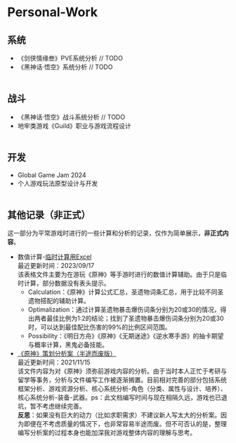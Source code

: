 # Personal-Work
## 系统
- 《剑侠情缘叁》PVE系统分析 // TODO
- 《黑神话·悟空》系统分析 // TODO
<br><br>
## 战斗
- 《黑神话·悟空》战斗系统分析 // TODO
- 地牢类游戏《Guild》职业与游戏流程设计
<br><br>
## 开发
- Global Game Jam 2024
- 个人游戏玩法原型设计与开发
<br><br>
## 其他记录（非正式）
这一部分为平常游戏时进行的一些计算和分析的记录，仅作为简单展示，**非正式内容**。
- 数值计算-[临时计算用Excel](temporary_calculation.xlsx) <br>
  最近更新时间：2023/09/17 <br>
  该表格文件主要为在游玩《原神》等手游时进行的数值计算辅助。由于只是临时计算，部分数据没有表头提示。 <br>
  * Calculation：《原神》计算公式汇总，圣遗物词条汇总，用于比较不同圣遗物搭配的辅助计算。
  * Optimalization：通过计算圣遗物暴击爆伤词条分别为20或30的情况，得出两者最佳比例为1:2的结论；找到了圣遗物暴击爆伤词条分别为20或30时，可以达到最佳配比伤害的99%的比例区间范围。
  * Possibility：《明日方舟》《原神》《无期迷途》《逆水寒手游》的抽卡期望与概率计算，黑鬼必备技能。
- [《原神》策划分析案（半途而废版）](genshin_impact_design_analysis_document.pdf) <br>
  最近更新时间：2021/11/15 <br>
  该文件内容为对《原神》须弥前游戏内容的分析。由于当时本人正忙于考研与留学等事务，分析与文件编写工作被逐渐搁置。目前相对完善的部分包括系统框架分析、游戏资源分析、核心系统分析-角色（分类、属性与设计、培养）、核心系统分析-装备-武器。ps：此文档编写时间与现在相隔久远，游戏也已退坑，暂不考虑继续完善。 <br>
  **反思**：如果没有巨大的动力（比如求职需求）不建议新人写太大的分析案。因为即便在不考虑质量的情况下，也非常容易半途而废。但不可否认的是，整理编写分析案的过程本身也能加深我对游戏整体内容的理解与思考。
<br><br>
